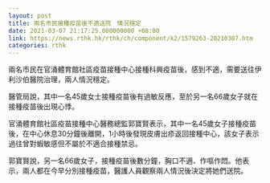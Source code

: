 ```yaml
---
layout: post
title: 兩名市民接種疫苗後不適送院　情況穩定
date: 2021-03-07 21:17:25.000000000 +08:00
link: https://news.rthk.hk/rthk/ch/component/k2/1579263-20210307.htm
categories: rthk
---
```


兩名市民在官涌體育館社區疫苗接種中心接種科興疫苗後，感到不適，需要送往伊利沙伯醫院治理，兩人情況穩定。

醫管局說，其中一名45歲女士接種疫苗後有過敏反應，至於另一名66歲女子就在接種疫苗後出現心悸。

官涌體育館社區疫苗接種中心醫務總監郭寶賢表示，其中一名45歲女子接種疫苗後，在中心休息30分鐘後離開，1小時後發現皮膚出疹返回接種中心，該女子表示過往曾對蝦敏感但不屬於不適合接種禁忌。

郭寶賢說，另一名66歲女子，接種疫苗後數分鐘，胸口不適、作嘔作悶。他表示，兩人都在今早分別接種疫苗，醫護人員觀察兩人情況後決定將她們送院。
